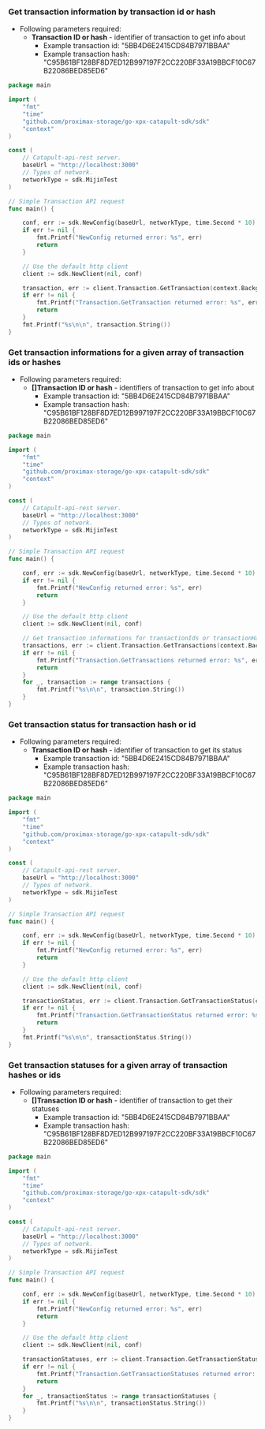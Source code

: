 
### Get transaction information by transaction id or hash

- Following parameters required:
  - **Transaction ID or hash** - identifier of transaction to get info about
    - Example transaction id: "5BB4D6E2415CD84B7971BBAA"
    - Example transaction hash: "C95B61BF128BF8D7ED12B997197F2CC220BF33A19BBCF10C67B22086BED85ED6"

```go
package main

import (
    "fmt"
    "time"
    "github.com/proximax-storage/go-xpx-catapult-sdk/sdk"
    "context"
)

const (
    // Catapult-api-rest server.
    baseUrl = "http://localhost:3000"
    // Types of network.
    networkType = sdk.MijinTest
)

// Simple Transaction API request
func main() {

    conf, err := sdk.NewConfig(baseUrl, networkType, time.Second * 10)
    if err != nil {
        fmt.Printf("NewConfig returned error: %s", err)
        return
    }

    // Use the default http client
    client := sdk.NewClient(nil, conf)

    transaction, err := client.Transaction.GetTransaction(context.Background(), "5BB4D6E2415CD84B7971BBAA")
    if err != nil {
        fmt.Printf("Transaction.GetTransaction returned error: %s", err)
        return
    }
    fmt.Printf("%s\n\n", transaction.String())
}
```

### Get transaction informations for a given array of transaction ids or hashes

- Following parameters required:
  - **[]Transaction ID or hash** - identifiers of transaction to get info about
    - Example transaction id: "5BB4D6E2415CD84B7971BBAA"
    - Example transaction hash: "C95B61BF128BF8D7ED12B997197F2CC220BF33A19BBCF10C67B22086BED85ED6"

```go
package main

import (
    "fmt"
    "time"
    "github.com/proximax-storage/go-xpx-catapult-sdk/sdk"
    "context"
)

const (
    // Catapult-api-rest server.
    baseUrl = "http://localhost:3000"
    // Types of network.
    networkType = sdk.MijinTest
)

// Simple Transaction API request
func main() {

    conf, err := sdk.NewConfig(baseUrl, networkType, time.Second * 10)
    if err != nil {
        fmt.Printf("NewConfig returned error: %s", err)
        return
    }

    // Use the default http client
    client := sdk.NewClient(nil, conf)

    // Get transaction informations for transactionIds or transactionHashes
    transactions, err := client.Transaction.GetTransactions(context.Background(), []string{"C95B61BF128BF8D7ED12B997197F2CC220BF33A19BBCF10C67B22086BED85ED6", "463FDEC912FC4BA3D84FEC31E8293FAE6D142FC271A71E464FDA563F056A6151"})
    if err != nil {
        fmt.Printf("Transaction.GetTransactions returned error: %s", err)
        return
    }
    for _, transaction := range transactions {
        fmt.Printf("%s\n\n", transaction.String())
    }
}
```

### Get transaction status for transaction hash or id

- Following parameters required:
  - **Transaction ID or hash** - identifier of transaction to get its status
    - Example transaction id: "5BB4D6E2415CD84B7971BBAA"
    - Example transaction hash: "C95B61BF128BF8D7ED12B997197F2CC220BF33A19BBCF10C67B22086BED85ED6"

```go
package main

import (
    "fmt"
    "time"
    "github.com/proximax-storage/go-xpx-catapult-sdk/sdk"
    "context"
)

const (
    // Catapult-api-rest server.
    baseUrl = "http://localhost:3000"
    // Types of network.
    networkType = sdk.MijinTest
)

// Simple Transaction API request
func main() {

    conf, err := sdk.NewConfig(baseUrl, networkType, time.Second * 10)
    if err != nil {
        fmt.Printf("NewConfig returned error: %s", err)
        return
    }

    // Use the default http client
    client := sdk.NewClient(nil, conf)

    transactionStatus, err := client.Transaction.GetTransactionStatus(context.Background(), "C95B61BF128BF8D7ED12B997197F2CC220BF33A19BBCF10C67B22086BED85ED6")
    if err != nil {
        fmt.Printf("Transaction.GetTransactionStatus returned error: %s", err)
        return
    }
    fmt.Printf("%s\n\n", transactionStatus.String())
}
```

### Get transaction statuses for a given array of transaction hashes or ids

- Following parameters required:
  - **[]Transaction ID or hash** - identifier of transaction to get their statuses
    - Example transaction id: "5BB4D6E2415CD84B7971BBAA"
    - Example transaction hash: "C95B61BF128BF8D7ED12B997197F2CC220BF33A19BBCF10C67B22086BED85ED6"

```go
package main

import (
    "fmt"
    "time"
    "github.com/proximax-storage/go-xpx-catapult-sdk/sdk"
    "context"
)

const (
    // Catapult-api-rest server.
    baseUrl = "http://localhost:3000"
    // Types of network.
    networkType = sdk.MijinTest
)

// Simple Transaction API request
func main() {

    conf, err := sdk.NewConfig(baseUrl, networkType, time.Second * 10)
    if err != nil {
        fmt.Printf("NewConfig returned error: %s", err)
        return
    }

    // Use the default http client
    client := sdk.NewClient(nil, conf)

    transactionStatuses, err := client.Transaction.GetTransactionStatuses(context.Background(), []string{"C95B61BF128BF8D7ED12B997197F2CC220BF33A19BBCF10C67B22086BED85ED6", "463FDEC912FC4BA3D84FEC31E8293FAE6D142FC271A71E464FDA563F056A6151"})
    if err != nil {
        fmt.Printf("Transaction.GetTransactionStatuses returned error: %s", err)
        return
    }
    for _, transactionStatus := range transactionStatuses {
        fmt.Printf("%s\n\n", transactionStatus.String())
    }
}
```

